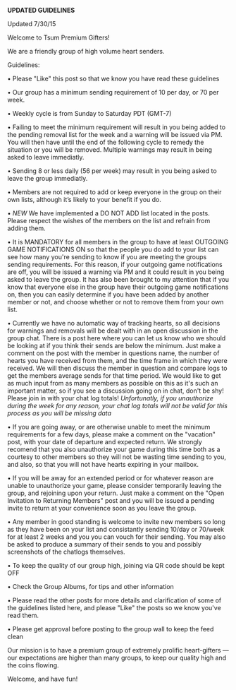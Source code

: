 **UPDATED GUIDELINES**

Updated 7/30/15

Welcome to Tsum Premium Gifters!

We are a friendly group of high volume heart senders.

Guidelines:

• Please "Like" this post so that we know you have read these guidelines

• Our group has a minimum sending requirement of 10 per day, or 70 per week.

• Weekly cycle is from Sunday to Saturday PDT (GMT-7)

• Failing to meet the minimum requirement will result in you being added to the pending removal list for the week and a warning will be issued via PM. You will then have until the end of the following cycle to remedy the situation or you will be removed. Multiple warnings may result in being asked to leave immediatly.

• Sending 8 or less daily (56 per week) may result in you being asked to leave the group immediatly.

• Members are not required to add or keep everyone in the group on their own lists, although it’s likely to your benefit if you do.

• *NEW* We have implemented a DO NOT ADD list located in the posts. Please respect the wishes of the members on the list and refrain from adding them.

• It is MANDATORY for all members in the group to have at least OUTGOING GAME NOTIFICATIONS ON so that the people you do add to your list can see how many you're sending to know if you are meeting the groups sending requirements. For this reason, if your outgoing game notifications are off, you will be issued a warning via PM and it could result in you being asked to leave the group. It has also been brought to my attention that if you know that everyone else in the group have their outgoing game notifications on, then you can easily determine if you have been added by another member or not, and choose whether or not to remove them from your own list.

• Currently we have no automatic way of tracking hearts, so all decisions for warnings and removals will be dealt with in an open discussion in the group chat. There is a post here where you can let us know who we should be looking at if you think their sends are below the minimum. Just make a comment on the post with the member in questions name, the number of hearts you have received from them, and the time frame in which they were received. We will then discuss the member in question and compare logs to get the members average sends for that time period. We would like to get as much input from as many members as possible on this as it's such an important matter, so if you see a discussion going on in chat, don't be shy! Please join in with your chat log totals!
*Unfortunatly, if you unauthorize during the week for any reason, your chat log totals will not be valid for this process as you will be missing data*

• If you are going away, or are otherwise unable to meet the minimum requirements for a few days, please make a comment on the "vacation" post, with your date of departure and expected return. We strongly recomend that you also unauthorize your game during this time both as a courtesy to other members so they will not be wasting time sending to you, and also, so that you will not have hearts expiring in your mailbox.

• If you will be away for an extended period or for whatever reason are unable to unauthorize your game, please consider temporarily leaving the group, and rejoining upon your return. Just make a comment on the "Open Invitation to Returning Members" post and you will be issued a pending invite to return at your convenience soon as you leave the group.

• Any member in good standing is welcome to invite new members so long as they have been on your list and consistantly sending 10/day or 70/week for at least 2 weeks and you you can vouch for their sending. You may also be asked to produce a summary of their sends to you and possibly screenshots of the chatlogs themselves.

• To keep the quality of our group high, joining via QR code should be kept OFF

• Check the Group Albums, for tips and other information

• Please read the other posts for more details and clarification of some of the guidelines listed here, and please "Like" the posts so we know you've read them.

• Please get approval before posting to the group wall to keep the feed clean

Our mission is to have a premium group of extremely prolific heart-gifters — our expectations are higher than many groups, to keep our quality high and the coins flowing.

Welcome, and have fun!
